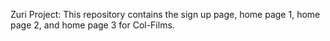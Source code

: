 Zuri Project: 
This repository contains the sign up page, home page 1, home page 2, and home page 3 for Col-Films.